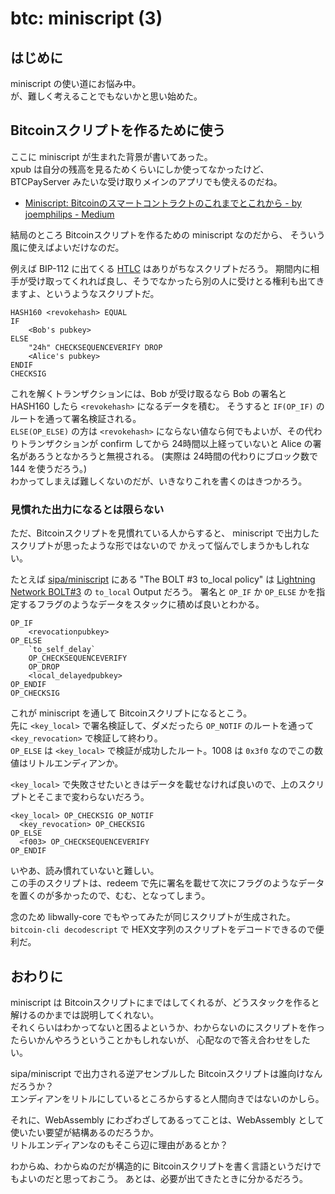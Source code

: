# btc: miniscript (3)

## はじめに

miniscript の使い道にお悩み中。  
が、難しく考えることでもないかと思い始めた。

## Bitcoinスクリプトを作るために使う

ここに miniscript が生まれた背景が書いてあった。  
xpub は自分の残高を見るためくらいにしか使ってなかったけど、
BTCPayServer みたいな受け取りメインのアプリでも使えるのだね。

* [Miniscript: Bitcoinのスマートコントラクトのこれまでとこれから - by joemphilips - Medium](https://medium.com/@joemphilips/miniscript-bitcoin%E3%81%AE%E3%82%B9%E3%83%9E%E3%83%BC%E3%83%88%E3%82%B3%E3%83%B3%E3%83%88%E3%83%A9%E3%82%AF%E3%83%88%E3%81%AE%E3%81%93%E3%82%8C%E3%81%BE%E3%81%A7%E3%81%A8%E3%81%93%E3%82%8C%E3%81%8B%E3%82%89-5071e5f1d8c)

結局のところ Bitcoinスクリプトを作るための miniscript なのだから、
そういう風に使えばよいだけなのだ。

例えば BIP-112 に出てくる [HTLC](https://github.com/bitcoin/bips/blob/master/bip-0112.mediawiki#lightning-network) はありがちなスクリプトだろう。
期間内に相手が受け取ってくれれば良し、そうでなかったら別の人に受けとる権利も出てきますよ、というようなスクリプトだ。  

```bitcoin
HASH160 <revokehash> EQUAL
IF
    <Bob's pubkey>
ELSE
    "24h" CHECKSEQUENCEVERIFY DROP
    <Alice's pubkey>
ENDIF
CHECKSIG
```

これを解くトランザクションには、Bob が受け取るなら Bob の署名と HASH160 したら `<revokehash>` になるデータを積む。
そうすると `IF(OP_IF)` のルートを通って署名検証される。  
`ELSE(OP_ELSE)` の方は `<revokehash>` にならない値なら何でもよいが、その代わりトランザクションが confirm してから 24時間以上経っていないと Alice の署名があろうとなかろうと無視される。
(実際は 24時間の代わりにブロック数で 144 を使うだろう。)  
わかってしまえば難しくないのだが、いきなりこれを書くのはきつかろう。

### 見慣れた出力になるとは限らない

ただ、Bitcoinスクリプトを見慣れている人からすると、
miniscript で出力したスクリプトが思ったような形ではないので
かえって悩んでしまうかもしれない。

たとえば [sipa/miniscript](https://bitcoin.sipa.be/miniscript/) にある "The BOLT #3 to_local policy" は
[Lightning Network BOLT#3](https://github.com/lightning/bolts/blob/a09564a8b786f83e4e2a7dccd58b7b6ec1613bbb/03-transactions.md#to_local-output) の `to_local` Output だろう。
署名と `OP_IF` か `OP_ELSE` かを指定するフラグのようなデータをスタックに積めば良いとわかる。

```butcoin
OP_IF
    <revocationpubkey>
OP_ELSE
    `to_self_delay`
    OP_CHECKSEQUENCEVERIFY
    OP_DROP
    <local_delayedpubkey>
OP_ENDIF
OP_CHECKSIG
```

これが miniscript を通して Bitcoinスクリプトになるとこう。  
先に `<key_local>` で署名検証して、ダメだったら `OP_NOTIF` のルートを通って `<key_revocation>` で検証して終わり。  
`OP_ELSE` は `<key_local>` で検証が成功したルート。1008 は `0x3f0` なのでこの数値はリトルエンディアンか。

`<key_local>` で失敗させたいときはデータを載せなければ良いので、上のスクリプトとそこまで変わらないだろう。

```bitcoin
<key_local> OP_CHECKSIG OP_NOTIF
  <key_revocation> OP_CHECKSIG
OP_ELSE
  <f003> OP_CHECKSEQUENCEVERIFY
OP_ENDIF
```

いやあ、読み慣れていないと難しい。  
この手のスクリプトは、redeem で先に署名を載せて次にフラグのようなデータを置くのが多かったので、むむ、となってしまう。

念のため libwally-core でもやってみたが同じスクリプトが生成された。  
`bitcoin-cli decodescript` で HEX文字列のスクリプトをデコードできるので便利だ。

## おわりに

miniscript は Bitcoinスクリプトにまではしてくれるが、どうスタックを作ると解けるのかまでは説明してくれない。  
それくらいはわかってないと困るよというか、わからないのにスクリプトを作ったらいかんやろうということかもしれないが、
心配なので答え合わせをしたい。

sipa/miniscript で出力される逆アセンブルした Bitcoinスクリプトは誰向けなんだろうか？  
エンディアンをリトルにしているところからすると人間向きではないのかしら。

それに、WebAssembly にわざわざしてあるってことは、WebAssembly として使いたい要望が結構あるのだろうか。  
リトルエンディアンなのもそこら辺に理由があるとか？

わからぬ、わからぬのだが構造的に Bitcoinスクリプトを書く言語というだけでもよいのだと思っておこう。
あとは、必要が出てきたときに分かるだろう。
